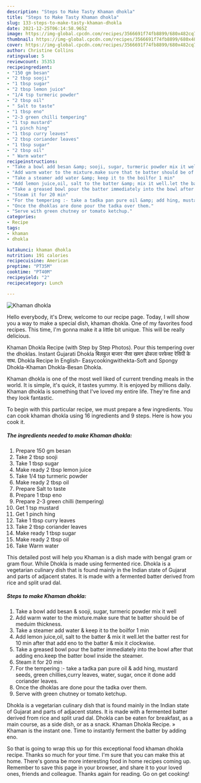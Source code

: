 ```yaml
---
description: "Steps to Make Tasty Khaman dhokla"
title: "Steps to Make Tasty Khaman dhokla"
slug: 133-steps-to-make-tasty-khaman-dhokla
date: 2021-12-25T06:14:58.965Z
image: https://img-global.cpcdn.com/recipes/3566691f74fb8899/680x482cq70/khaman-dhokla-recipe-main-photo.jpg
thumbnail: https://img-global.cpcdn.com/recipes/3566691f74fb8899/680x482cq70/khaman-dhokla-recipe-main-photo.jpg
cover: https://img-global.cpcdn.com/recipes/3566691f74fb8899/680x482cq70/khaman-dhokla-recipe-main-photo.jpg
author: Christine Collins
ratingvalue: 5
reviewcount: 35353
recipeingredient:
- "150 gm besan"
- "2 tbsp sooji"
- "1 tbsp sugar"
- "2 tbsp lemon juice"
- "1/4 tsp turmeric powder"
- "2 tbsp oil"
- " Salt to taste"
- "1 tbsp eno"
- "2-3 green chilli tempering"
- "1 tsp mustard"
- "1 pinch hing"
- "1 tbsp curry leaves"
- "2 tbsp coriander leaves"
- "1 tbsp sugar"
- "2 tbsp oil"
- " Warm water"
recipeinstructions:
- "Take a bowl add besan &amp; sooji, sugar, turmeric powder mix it well"
- "Add warm water to the mixture.make sure that te batter should be of meduim thickness."
- "Take a steamer add water &amp; keep it to the boilfor 1 min"
- "Add lemon juice,oil, salt to the batter &amp; mix it well.let the batter rest for 10 min after that add eno to the batter &amp; mix it clockwise."
- "Take a greased bowl pour the batter immediately into the bowl after that adding eno.keep the batter bowl inside the steamer."
- "Steam it for 20 min"
- "For the tempering :- take a tadka pan pure oil &amp; add hing, mustard seeds, green chillies,curry leaves, water, sugar, once it done add coriander leaves."
- "Once the dhoklas are done pour the tadka over them."
- "Serve with green chutney or tomato ketchup."
categories:
- Recipe
tags:
- khaman
- dhokla

katakunci: khaman dhokla 
nutrition: 191 calories
recipecuisine: American
preptime: "PT35M"
cooktime: "PT40M"
recipeyield: "2"
recipecategory: Lunch

---
```



![Khaman dhokla](https://img-global.cpcdn.com/recipes/3566691f74fb8899/680x482cq70/khaman-dhokla-recipe-main-photo.jpg)

Hello everybody, it's Drew, welcome to our recipe page. Today, I will show you a way to make a special dish, khaman dhokla. One of my favorites food recipes. This time, I'm gonna make it a little bit unique. This will be really delicious.

Khaman Dhokla Recipe (with Step by Step Photos). Pour this tempering over the dhoklas. Instant Gujarati Dhokla बिलकुल बाजार जैसा खमन ढोकला परफेक्ट रेसिपी के साथ. Dhokla Recipe In English- Easycookingwithekta-Soft and Spongy Dhokla-Khaman Dhokla-Besan Dhokla.

Khaman dhokla is one of the most well liked of current trending meals in the world. It is simple, it's quick, it tastes yummy. It is enjoyed by millions daily. Khaman dhokla is something that I've loved my entire life. They're fine and they look fantastic.


To begin with this particular recipe, we must prepare a few ingredients. You can cook khaman dhokla using 16 ingredients and 9 steps. Here is how you cook it.

<!--inarticleads1-->

##### The ingredients needed to make Khaman dhokla:

1. Prepare 150 gm besan
1. Take 2 tbsp sooji
1. Take 1 tbsp sugar
1. Make ready 2 tbsp lemon juice
1. Take 1/4 tsp turmeric powder
1. Make ready 2 tbsp oil
1. Prepare  Salt to taste
1. Prepare 1 tbsp eno
1. Prepare 2-3 green chilli (tempering)
1. Get 1 tsp mustard
1. Get 1 pinch hing
1. Take 1 tbsp curry leaves
1. Take 2 tbsp coriander leaves
1. Make ready 1 tbsp sugar
1. Make ready 2 tbsp oil
1. Take  Warm water


This detailed post will help you Khaman is a dish made with bengal gram or gram flour. While Dhokla is made using fermented rice. Dhokla is a vegetarian culinary dish that is found mainly in the Indian state of Gujarat and parts of adjacent states. It is made with a fermented batter derived from rice and split urad dal. 

<!--inarticleads2-->

##### Steps to make Khaman dhokla:

1. Take a bowl add besan &amp; sooji, sugar, turmeric powder mix it well
1. Add warm water to the mixture.make sure that te batter should be of meduim thickness.
1. Take a steamer add water &amp; keep it to the boilfor 1 min
1. Add lemon juice,oil, salt to the batter &amp; mix it well.let the batter rest for 10 min after that add eno to the batter &amp; mix it clockwise.
1. Take a greased bowl pour the batter immediately into the bowl after that adding eno.keep the batter bowl inside the steamer.
1. Steam it for 20 min
1. For the tempering :- take a tadka pan pure oil &amp; add hing, mustard seeds, green chillies,curry leaves, water, sugar, once it done add coriander leaves.
1. Once the dhoklas are done pour the tadka over them.
1. Serve with green chutney or tomato ketchup.


Dhokla is a vegetarian culinary dish that is found mainly in the Indian state of Gujarat and parts of adjacent states. It is made with a fermented batter derived from rice and split urad dal. Dhokla can be eaten for breakfast, as a main course, as a side dish, or as a snack. Khaman Dhokla Recipe. » Khaman is the instant one. Time to instantly ferment the batter by adding eno. 

So that is going to wrap this up for this exceptional food khaman dhokla recipe. Thanks so much for your time. I'm sure that you can make this at home. There's gonna be more interesting food in home recipes coming up. Remember to save this page in your browser, and share it to your loved ones, friends and colleague. Thanks again for reading. Go on get cooking!
